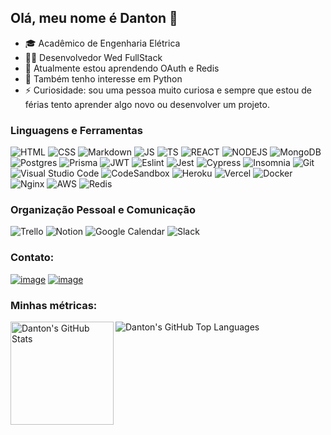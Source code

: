 ## Olá, meu nome é Danton 👋 
- 🎓 Acadêmico de Engenharia Elétrica
- 👨‍💻 Desenvolvedor Wed FullStack
- 🌱 Atualmente estou aprendendo OAuth e Redis
- 👀 Também tenho interesse em Python
- ⚡ Curiosidade: sou uma pessoa muito curiosa e sempre que estou de férias tento aprender algo novo ou desenvolver um projeto.

### Linguagens e Ferramentas
<div align=left>
<img alt="HTML" src="https://img.shields.io/badge/html5-%23E34F26.svg?style=for-the-badge&logo=html5&logoColor=white" />
<img alt="CSS" src="https://img.shields.io/badge/css3-%231572B6.svg?style=for-the-badge&logo=css3&logoColor=white" />
<img alt="Markdown" src="https://img.shields.io/badge/markdown-%23000000.svg?style=for-the-badge&logo=markdown&logoColor=white" />
<img alt="JS" src="https://img.shields.io/badge/javascript-%23323330.svg?style=for-the-badge&logo=javascript&logoColor=%23F7DF1E" />
<img alt="TS" src="https://img.shields.io/badge/typescript-%23007ACC.svg?style=for-the-badge&logo=typescript&logoColor=white" />
<img alt="REACT" src="https://img.shields.io/badge/react-%2320232a.svg?style=for-the-badge&logo=react&logoColor=%2361DAFB" />
<img alt="NODEJS" src="https://img.shields.io/badge/node.js-6DA55F?style=for-the-badge&logo=node.js&logoColor=white" />
<img alt="MongoDB" src="https://img.shields.io/badge/MongoDB-%234ea94b.svg?style=for-the-badge&logo=mongodb&logoColor=white" />
<img alt="Postgres" src="https://img.shields.io/badge/postgres-%23316192.svg?style=for-the-badge&logo=postgresql&logoColor=white" />
<img alt="Prisma" src="https://img.shields.io/badge/Prisma-3982CE?style=for-the-badge&logo=Prisma&logoColor=white" />
<img alt="JWT" src="https://img.shields.io/badge/JWT-black?style=for-the-badge&logo=JSON%20web%20tokens" />
<img alt="Eslint" src="https://img.shields.io/badge/ESLint-4B3263?style=for-the-badge&logo=eslint&logoColor=white" />
<img alt="Jest" src="https://img.shields.io/badge/-jest-%23C21325?style=for-the-badge&logo=jest&logoColor=white" />
<img alt="Cypress" src="https://img.shields.io/badge/-cypress-%23E5E5E5?style=for-the-badge&logo=cypress&logoColor=058a5e" />
<img alt="Insomnia" src="https://img.shields.io/badge/Insomnia-black?style=for-the-badge&logo=insomnia&logoColor=5849BE" />
<img alt="Git" src="https://img.shields.io/badge/git-%23F05033.svg?style=for-the-badge&logo=git&logoColor=white" />
<img alt="Visual Studio Code" src="https://img.shields.io/badge/Visual%20Studio%20Code-0078d7.svg?style=for-the-badge&logo=visual-studio-code&logoColor=white" />
<img alt="CodeSandbox" src="https://img.shields.io/badge/Codesandbox-040404?style=for-the-badge&logo=codesandbox&logoColor=DBDBDB" />
<img alt="Heroku" src="https://img.shields.io/badge/heroku-%23430098.svg?style=for-the-badge&logo=heroku&logoColor=white" />
<img alt="Vercel" src="https://img.shields.io/badge/vercel-%23000000.svg?style=for-the-badge&logo=vercel&logoColor=white" />
<img alt="Docker" src="https://img.shields.io/badge/docker-%230db7ed.svg?style=for-the-badge&logo=docker&logoColor=white" />
<img alt="Nginx" src="https://img.shields.io/badge/nginx-%23009639.svg?style=for-the-badge&logo=nginx&logoColor=white" />
<img alt="AWS" src="https://img.shields.io/badge/AWS-%23FF9900.svg?style=for-the-badge&logo=amazon-aws&logoColor=white" />
<img alt="Redis" src="https://img.shields.io/badge/redis-%23DD0031.svg?style=for-the-badge&logo=redis&logoColor=white" /> 
</div>

### Organização Pessoal e Comunicação
<div>
<img alt="Trello" src="https://img.shields.io/badge/Trello-%23026AA7.svg?style=for-the-badge&logo=Trello&logoColor=white" />
<img alt="Notion" src="https://img.shields.io/badge/Notion-%23000000.svg?style=for-the-badge&logo=notion&logoColor=white" />
<img alt="Google Calendar" src="https://img.shields.io/static/v1?label=&message=Google+Calendar&color=%234285F4&style=for-the-badge&logo=googlecalendar&logoColor=%23FFFFFF" />
<img alt="Slack" src="https://img.shields.io/badge/Slack-4A154B?style=for-the-badge&logo=slack&logoColor=white" />
</div>


### Contato:
[![image](https://img.shields.io/badge/LinkedIn-0077B5?style=for-the-badge&logo=linkedin&logoColor=white)](https://www.linkedin.com/in/danton-matheus-costa)
[![image](https://img.shields.io/badge/Gmail-D14836?style=for-the-badge&logo=gmail&logoColor=white)](mailto:dantonmatheus03@gmail.com)

### Minhas métricas:
<div>
<img align="left" height='165px' alt="Danton's GitHub Stats" src="https://github-readme-stats.vercel.app/api?username=danton03&show_icons=true&theme=gotham&count_private=true&locale=pt-br" />
<img align="left" alt="Danton's GitHub Top Languages" src="https://github-readme-stats.vercel.app/api/top-langs/?username=danton03&layout=compact&theme=gotham&locale=pt-br" />
</div>

<br/>
<br/>
<br/>
<br/>
<br/>
<br/>
<br/>
